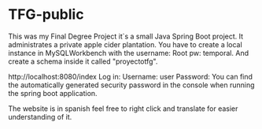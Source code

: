 # TFG-public

This was my Final Degree Project it`s a small Java Spring Boot project. It administrates a private apple cider plantation.
You have to create a local instance in MySQLWorkbench with the username: Root pw: temporal. And create a schema inside it called "proyectotfg".


http://localhost:8080/index 
Log in:
Username: user
Password: You can find the automatically generated security password in the console when running the spring boot application.

The website is in spanish feel free to right click and translate for easier understanding of it.
